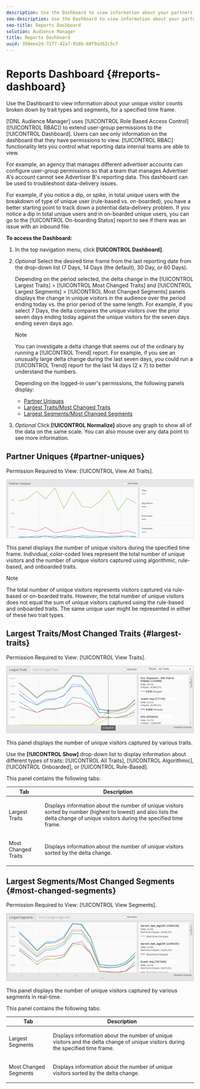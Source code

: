 ```yaml
---
description: Use the Dashboard to view information about your partners' unique visitor counts broken down by trait types and segments for a specified time frame.
seo-description: Use the Dashboard to view information about your partners' unique visitor counts broken down by trait types and segments for a specified time frame.
seo-title: Reports Dashboard
solution: Audience Manager
title: Reports Dashboard
uuid: 350eee2d-72f7-42a7-916b-60f9a362c5cf
---
```


# Reports Dashboard {#reports-dashboard}

Use the Dashboard to view information about your unique visitor counts broken down by trait types and segments, for a specified time frame.

<!-- 

c_dashboard.xml

 -->

[!DNL Audience Manager] uses [!UICONTROL Role Based Access Control] ([!UICONTROL RBAC]) to extend user-group permissions to the [!UICONTROL Dashboard]. Users can see only information on the dashboard that they have permissions to view. [!UICONTROL RBAC] functionality lets you control what reporting data internal teams are able to view.

For example, an agency that manages different advertiser accounts can configure user-group permissions so that a team that manages Advertiser A's account cannot see Advertiser B's reporting data. This dashboard can be used to troubleshoot data-delivery issues. 

For example, if you notice a dip, or spike, in total unique users with the breakdown of type of unique user (rule-based vs. on-boarded), you have a better starting point to track down a potential data-delivery problem. If you notice a dip in total unique users and in on-boarded unique users, you can go to the [!UICONTROL On-boarding Status] report to see if there was an issue with an inbound file.

**To access the Dashboard:**

1. In the top navigation menu, click **[!UICONTROL Dashboard]**.
2. *Optional* Select the desired time frame from the last reporting date from the drop-down list (7 Days, 14 Days (the default), 30 Day, or 60 Days).

   Depending on the period selected, the delta change in the [!UICONTROL Largest Traits] &gt; [!UICONTROL Most Changed Traits] and [!UICONTROL Largest Segments] &gt; [!UICONTROL Most Changed Segments] panels displays the change in unique visitors in the audience over the period ending today vs. the prior period of the same length. For example, if you select 7 Days, the delta compares the unique visitors over the prior seven days ending today against the unique visitors for the seven days ending seven days ago.

   >[!NOTE]
   >
   >You can investigate a delta change that seems out of the ordinary by running a [!UICONTROL Trend] report. For example, if you see an unusually large delta change during the last seven days, you could run a [!UICONTROL Trend] report for the last 14 days (2 x 7) to better understand the numbers.

   Depending on the logged-in user's permissions, the following panels display:

    * [Partner Uniques](../reporting/reports-dashboard.md#partner-uniques) 
    * [Largest Traits/Most Changed Traits](../reporting/reports-dashboard.md#largest-traits) 
    * [Largest Segments/Most Changed Segments](../reporting/reports-dashboard.md#most-changed-segments)

3. *Optional* Click **[!UICONTROL Normalize]** above any graph to show all of the data on the same scale. You can also mouse over any data point to see more information.

## Partner Uniques {#partner-uniques}

Permission Required to View: [!UICONTROL View All Traits].

![](assets/partner_uniques.png)

This panel displays the number of unique visitors during the specified time frame. Individual, color-coded lines represent the total number of unique visitors and the number of unique visitors captured using algorithmic, rule-based, and onboarded traits.

>[!NOTE]
>
>The total number of unique visitors represents visitors captured via rule-based or on-boarded traits. However, the total number of unique visitors does not equal the sum of unique visitors captured using the rule-based and onboarded traits. The same unique user might be represented in either of these two trait types.

## Largest Traits/Most Changed Traits {#largest-traits}

Permission Required to View: [!UICONTROL View Traits].

![](assets/largest_traits.png)

This panel displays the number of unique visitors captured by various traits.

Use the **[!UICONTROL Show]** drop-down list to display information about different types of traits: [!UICONTROL All Traits], [!UICONTROL Algorithmic], [!UICONTROL Onboarded], or [!UICONTROL Rule-Based].

This panel contains the following tabs: 

<table id="table_DA48BDEB4E0143BEA4EB85AC26FF6AE3"> 
 <thead> 
  <tr> 
   <th colname="col1" class="entry"> Tab </th> 
   <th colname="col2" class="entry"> Description </th> 
  </tr> 
 </thead>
 <tbody> 
  <tr> 
   <td colname="col1"> <p><span class="wintitle"> Largest Traits</span> </p> </td> 
   <td colname="col2"> <p>Displays information about the number of unique visitors sorted by number (highest to lowest) and also lists the delta change of unique visitors during the specified time frame. </p> </td> 
  </tr> 
  <tr> 
   <td colname="col1"> <p><span class="wintitle"> Most Changed Traits</span> </p> </td> 
   <td colname="col2"> <p>Displays information about the number of unique visitors sorted by the delta change. </p> </td> 
  </tr> 
 </tbody> 
</table>

## Largest Segments/Most Changed Segments {#most-changed-segments}

Permission Required to View: [!UICONTROL View Segments].

![](assets/largest_segments.png)

This panel displays the number of unique visitors captured by various segments in real-time.

This panel contains the following tabs: 

<table id="table_8E22E0579FA74C5A86CC40B40B2548BE"> 
 <thead> 
  <tr> 
   <th colname="col1" class="entry"> Tab </th> 
   <th colname="col2" class="entry"> Description </th> 
  </tr> 
 </thead>
 <tbody> 
  <tr> 
   <td colname="col1"> <p><span class="wintitle"> Largest Segments</span> </p> </td> 
   <td colname="col2"> <p>Displays information about the number of unique visitors and the delta change of unique visitors during the specified time frame. </p> </td> 
  </tr> 
  <tr> 
   <td colname="col1"> <p><span class="wintitle"> Most Changed Segments</span> </p> </td> 
   <td colname="col2"> <p>Displays information about the number of unique visitors sorted by the delta change. </p> </td> 
  </tr> 
 </tbody> 
</table>


